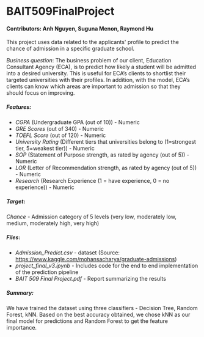 # BAIT509FinalProject

#### Contributors: Anh Nguyen, Suguna Menon, Raymond Hu

This project uses data related to the applicants' profile to predict the chance of admission in a specific graduate school.

*Business question*: The business problem of our client, Education Consultant Agency (ECA), is to predict how likely a student will be admitted into a desired university. This is useful for ECA’s clients to shortlist their targeted universities with their profiles. In addition, with the model, ECA’s clients can know which areas are important to admission so that they should focus on improving.


##### Features:
- *CGPA* (Undergraduate GPA (out of 10)) - Numeric 
- *GRE Scores* (out of 340) - Numeric
- *TOEFL Score* (out of 120) - Numeric
- *University Rating* (Different tiers that universities belong to (1=strongest tier, 5=weakest tier)) - Numeric
- *SOP* (Statement of Purpose strength, as rated by agency (out of 5)) - Numeric
- *LOR* (Letter of Recommendation strength, as rated by agency (out of 5)) - Numeric
- *Research* (Research Experience (1 = have experience, 0 = no experience)) - Numeric

##### Target:
*Chance* - Admission category of 5 levels (very low, moderately low, medium, moderately high, very high)

##### Files:

- *Admission_Predict.csv* - dataset (Source: https://www.kaggle.com/mohansacharya/graduate-admissions)
- *project_final_v3.ipynb* - Includes code for the end to end implementation of the prediction pipeline
- *BAIT 509 Final Project.pdf* - Report summarizing the results

##### Summary:
We have trained the dataset using three classifiers - Decision Tree, Random Forest, kNN. Based on the best accuracy obtained, we chose kNN as our final model for predictions and Random Forest to get the feature importance. 
